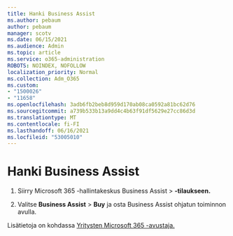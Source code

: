 ```yaml
---
title: Hanki Business Assist
ms.author: pebaum
author: pebaum
manager: scotv
ms.date: 06/15/2021
ms.audience: Admin
ms.topic: article
ms.service: o365-administration
ROBOTS: NOINDEX, NOFOLLOW
localization_priority: Normal
ms.collection: Adm_O365
ms.custom:
- "1500026"
- "11658"
ms.openlocfilehash: 3adb6fb2beb8d959d170ab08ca0592a81bc62d76
ms.sourcegitcommit: a739b533b13a9dd4c4b63f91df5629e27cc86d3d
ms.translationtype: MT
ms.contentlocale: fi-FI
ms.lasthandoff: 06/16/2021
ms.locfileid: "53005010"
---
```

# <a name="get-business-assist"></a>Hanki Business Assist

1. Siirry Microsoft 365 -hallintakeskus Business Assist   >  **-tilaukseen.**

1. Valitse **Business Assist**  >  **Buy** ja osta Business Assist ohjatun toiminnon avulla.

Lisätietoja on kohdassa [Yritysten Microsoft 365 -avustaja.](/microsoft-365/admin/misc/business-assist)